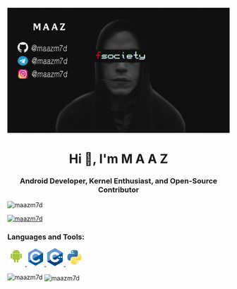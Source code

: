 ![img](img/banner.png)


<h1 align="center">Hi 👋, I'm M A A Z</h1>
<h3 align="center">Android Developer, Kernel Enthusiast, and Open-Source Contributor</h3>

<p align="left"> <img src="https://komarev.com/ghpvc/?username=maazm7d&label=Profile%20views&color=0e75b6&style=flat" alt="maazm7d" /> </p>

<p align="left"> <a href="https://github.com/ryo-ma/github-profile-trophy"><img src="https://github-profile-trophy.vercel.app/?username=maazm7d" alt="maazm7d" /></a> </p>

<h3 align="left">Languages and Tools:</h3>
<p align="left"> <a href="https://developer.android.com" target="_blank" rel="noreferrer"> <img src="https://raw.githubusercontent.com/devicons/devicon/master/icons/android/android-original-wordmark.svg" alt="android" width="40" height="40"/> </a> <a href="https://www.cprogramming.com/" target="_blank" rel="noreferrer"> <img src="https://raw.githubusercontent.com/devicons/devicon/master/icons/c/c-original.svg" alt="c" width="40" height="40"/> </a> <a href="https://www.w3schools.com/cpp/" target="_blank" rel="noreferrer"> <img src="https://raw.githubusercontent.com/devicons/devicon/master/icons/cplusplus/cplusplus-original.svg" alt="cplusplus" width="40" height="40"/> </a> <a href="https://www.python.org" target="_blank" rel="noreferrer"> <img src="https://raw.githubusercontent.com/devicons/devicon/master/icons/python/python-original.svg" alt="python" width="40" height="40"/> </a> </p>

<p><img align="left" src="https://github-readme-stats.vercel.app/api/top-langs?username=maazm7d&show_icons=true&locale=en&layout=compact&bg_color=000000&text_color=ffffff&hide_border=true" alt="maazm7d" /></p>

<p>&nbsp;<img align="center" src="https://github-readme-stats.vercel.app/api?username=maazm7d&show_icons=true&locale=en&bg_color=000000&text_color=ffffff&hide_border=true" alt="maazm7d" /></p>
